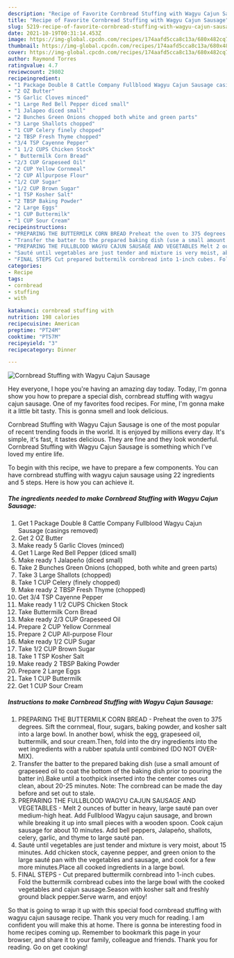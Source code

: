 ```yaml
---
description: "Recipe of Favorite Cornbread Stuffing with Wagyu Cajun Sausage"
title: "Recipe of Favorite Cornbread Stuffing with Wagyu Cajun Sausage"
slug: 5219-recipe-of-favorite-cornbread-stuffing-with-wagyu-cajun-sausage
date: 2021-10-19T00:31:14.453Z
image: https://img-global.cpcdn.com/recipes/174aafd5cca8c13a/680x482cq70/cornbread-stuffing-with-wagyu-cajun-sausage-recipe-main-photo.jpg
thumbnail: https://img-global.cpcdn.com/recipes/174aafd5cca8c13a/680x482cq70/cornbread-stuffing-with-wagyu-cajun-sausage-recipe-main-photo.jpg
cover: https://img-global.cpcdn.com/recipes/174aafd5cca8c13a/680x482cq70/cornbread-stuffing-with-wagyu-cajun-sausage-recipe-main-photo.jpg
author: Raymond Torres
ratingvalue: 4.7
reviewcount: 29802
recipeingredient:
- "1 Package Double 8 Cattle Company Fullblood Wagyu Cajun Sausage casings removed"
- "2 OZ Butter"
- "5 Garlic Cloves minced"
- "1 Large Red Bell Pepper diced small"
- "1 Jalapeo diced small"
- "2 Bunches Green Onions chopped both white and green parts"
- "3 Large Shallots chopped"
- "1 CUP Celery finely chopped"
- "2 TBSP Fresh Thyme chopped"
- "3/4 TSP Cayenne Pepper"
- "1 1/2 CUPS Chicken Stock"
- " Buttermilk Corn Bread"
- "2/3 CUP Grapeseed Oil"
- "2 CUP Yellow Cornmeal"
- "2 CUP Allpurpose Flour"
- "1/2 CUP Sugar"
- "1/2 CUP Brown Sugar"
- "1 TSP Kosher Salt"
- "2 TBSP Baking Powder"
- "2 Large Eggs"
- "1 CUP Buttermilk"
- "1 CUP Sour Cream"
recipeinstructions:
- "PREPARING THE BUTTERMILK CORN BREAD Preheat the oven to 375 degrees. Sift the cornmeal, flour, sugars, baking powder, and kosher salt into a large bowl. In another bowl, whisk the egg, grapeseed oil, buttermilk, and sour cream.Then, fold into the dry ingredients into the wet ingredients with a rubber spatula until combined (DO NOT OVER-MIX)."
- "Transfer the batter to the prepared baking dish (use a small amount of grapeseed oil to coat the bottom of the baking dish prior to pouring the batter in).Bake until a toothpick inserted into the center comes out clean, about 20-25 minutes. Note: The cornbread can be made the day before and set out to stale."
- "PREPARING THE FULLBLOOD WAGYU CAJUN SAUSAGE AND VEGETABLES Melt 2 ounces of butter in heavy, large sauté pan over medium-high heat. Add Fullblood Wagyu cajun sausage, and brown while breaking it up into small pieces with a wooden spoon. Cook cajun sausage for about 10 minutes. Add bell peppers, Jalapeño, shallots, celery, garlic, and thyme to large sauté pan."
- "Sauté until vegetables are just tender and mixture is very moist, about 15 minutes. Add chicken stock, cayenne pepper, and green onion to the large sauté pan with the vegetables and sausage, and cook for a few more minutes.Place all cooked ingredients in a large bowl."
- "FINAL STEPS Cut prepared buttermilk cornbread into 1-inch cubes. Fold the buttermilk cornbread cubes into the large bowl with the cooked vegetables and cajun sausage.Season with kosher salt and freshly ground black pepper.Serve warm, and enjoy!"
categories:
- Recipe
tags:
- cornbread
- stuffing
- with

katakunci: cornbread stuffing with 
nutrition: 198 calories
recipecuisine: American
preptime: "PT24M"
cooktime: "PT57M"
recipeyield: "3"
recipecategory: Dinner

---
```



![Cornbread Stuffing with Wagyu Cajun Sausage](https://img-global.cpcdn.com/recipes/174aafd5cca8c13a/680x482cq70/cornbread-stuffing-with-wagyu-cajun-sausage-recipe-main-photo.jpg)

Hey everyone, I hope you're having an amazing day today. Today, I'm gonna show you how to prepare a special dish, cornbread stuffing with wagyu cajun sausage. One of my favorites food recipes. For mine, I'm gonna make it a little bit tasty. This is gonna smell and look delicious.

Cornbread Stuffing with Wagyu Cajun Sausage is one of the most popular of recent trending foods in the world. It is enjoyed by millions every day. It's simple, it's fast, it tastes delicious. They are fine and they look wonderful. Cornbread Stuffing with Wagyu Cajun Sausage is something which I've loved my entire life.




To begin with this recipe, we have to prepare a few components. You can have cornbread stuffing with wagyu cajun sausage using 22 ingredients and 5 steps. Here is how you can achieve it.

<!--inarticleads1-->

##### The ingredients needed to make Cornbread Stuffing with Wagyu Cajun Sausage:

1. Get 1 Package Double 8 Cattle Company Fullblood Wagyu Cajun Sausage (casings removed)
1. Get 2 OZ Butter
1. Make ready 5 Garlic Cloves (minced)
1. Get 1 Large Red Bell Pepper (diced small)
1. Make ready 1 Jalapeño (diced small)
1. Take 2 Bunches Green Onions (chopped, both white and green parts)
1. Take 3 Large Shallots (chopped)
1. Take 1 CUP Celery (finely chopped)
1. Make ready 2 TBSP Fresh Thyme (chopped)
1. Get 3/4 TSP Cayenne Pepper
1. Make ready 1 1/2 CUPS Chicken Stock
1. Take  Buttermilk Corn Bread
1. Make ready 2/3 CUP Grapeseed Oil
1. Prepare 2 CUP Yellow Cornmeal
1. Prepare 2 CUP All-purpose Flour
1. Make ready 1/2 CUP Sugar
1. Take 1/2 CUP Brown Sugar
1. Take 1 TSP Kosher Salt
1. Make ready 2 TBSP Baking Powder
1. Prepare 2 Large Eggs
1. Take 1 CUP Buttermilk
1. Get 1 CUP Sour Cream




<!--inarticleads2-->

##### Instructions to make Cornbread Stuffing with Wagyu Cajun Sausage:

1. PREPARING THE BUTTERMILK CORN BREAD - Preheat the oven to 375 degrees. Sift the cornmeal, flour, sugars, baking powder, and kosher salt into a large bowl. In another bowl, whisk the egg, grapeseed oil, buttermilk, and sour cream.Then, fold into the dry ingredients into the wet ingredients with a rubber spatula until combined (DO NOT OVER-MIX).
1. Transfer the batter to the prepared baking dish (use a small amount of grapeseed oil to coat the bottom of the baking dish prior to pouring the batter in).Bake until a toothpick inserted into the center comes out clean, about 20-25 minutes. Note: The cornbread can be made the day before and set out to stale.
1. PREPARING THE FULLBLOOD WAGYU CAJUN SAUSAGE AND VEGETABLES - Melt 2 ounces of butter in heavy, large sauté pan over medium-high heat. Add Fullblood Wagyu cajun sausage, and brown while breaking it up into small pieces with a wooden spoon. Cook cajun sausage for about 10 minutes. Add bell peppers, Jalapeño, shallots, celery, garlic, and thyme to large sauté pan.
1. Sauté until vegetables are just tender and mixture is very moist, about 15 minutes. Add chicken stock, cayenne pepper, and green onion to the large sauté pan with the vegetables and sausage, and cook for a few more minutes.Place all cooked ingredients in a large bowl.
1. FINAL STEPS - Cut prepared buttermilk cornbread into 1-inch cubes. Fold the buttermilk cornbread cubes into the large bowl with the cooked vegetables and cajun sausage.Season with kosher salt and freshly ground black pepper.Serve warm, and enjoy!




So that is going to wrap it up with this special food cornbread stuffing with wagyu cajun sausage recipe. Thank you very much for reading. I am confident you will make this at home. There is gonna be interesting food in home recipes coming up. Remember to bookmark this page in your browser, and share it to your family, colleague and friends. Thank you for reading. Go on get cooking!
